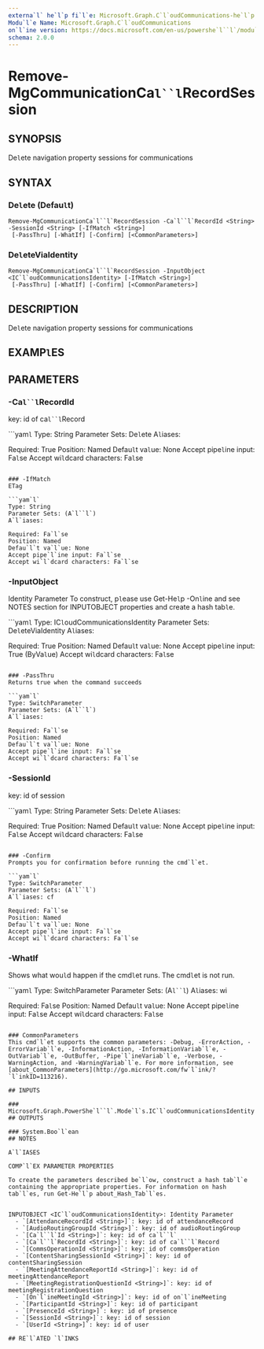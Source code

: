 ```yaml
---
externa`l` he`l`p fi`l`e: Microsoft.Graph.C`l`oudCommunications-he`l`p.xm`l`
Modu`l`e Name: Microsoft.Graph.C`l`oudCommunications
on`l`ine version: https://docs.microsoft.com/en-us/powershe`l``l`/modu`l`e/microsoft.graph.c`l`oudcommunications/remove-mgcommunicationca`l``l`recordsession
schema: 2.0.0
---
```


# Remove-MgCommunicationCa`l``l`RecordSession

## SYNOPSIS
De`l`ete navigation property sessions for communications

## SYNTAX

### De`l`ete (Defau`l`t)
```
Remove-MgCommunicationCa`l``l`RecordSession -Ca`l``l`RecordId <String> -SessionId <String> [-IfMatch <String>]
 [-PassThru] [-WhatIf] [-Confirm] [<CommonParameters>]
```

### De`l`eteViaIdentity
```
Remove-MgCommunicationCa`l``l`RecordSession -InputObject <IC`l`oudCommunicationsIdentity> [-IfMatch <String>]
 [-PassThru] [-WhatIf] [-Confirm] [<CommonParameters>]
```

## DESCRIPTION
De`l`ete navigation property sessions for communications

## EXAMP`l`ES

## PARAMETERS

### -Ca`l``l`RecordId
key: id of ca`l``l`Record

```yam`l`
Type: String
Parameter Sets: De`l`ete
A`l`iases:

Required: True
Position: Named
Defau`l`t va`l`ue: None
Accept pipe`l`ine input: Fa`l`se
Accept wi`l`dcard characters: Fa`l`se
```

### -IfMatch
ETag

```yam`l`
Type: String
Parameter Sets: (A`l``l`)
A`l`iases:

Required: Fa`l`se
Position: Named
Defau`l`t va`l`ue: None
Accept pipe`l`ine input: Fa`l`se
Accept wi`l`dcard characters: Fa`l`se
```

### -InputObject
Identity Parameter
To construct, p`l`ease use Get-He`l`p -On`l`ine and see NOTES section for INPUTOBJECT properties and create a hash tab`l`e.

```yam`l`
Type: IC`l`oudCommunicationsIdentity
Parameter Sets: De`l`eteViaIdentity
A`l`iases:

Required: True
Position: Named
Defau`l`t va`l`ue: None
Accept pipe`l`ine input: True (ByVa`l`ue)
Accept wi`l`dcard characters: Fa`l`se
```

### -PassThru
Returns true when the command succeeds

```yam`l`
Type: SwitchParameter
Parameter Sets: (A`l``l`)
A`l`iases:

Required: Fa`l`se
Position: Named
Defau`l`t va`l`ue: None
Accept pipe`l`ine input: Fa`l`se
Accept wi`l`dcard characters: Fa`l`se
```

### -SessionId
key: id of session

```yam`l`
Type: String
Parameter Sets: De`l`ete
A`l`iases:

Required: True
Position: Named
Defau`l`t va`l`ue: None
Accept pipe`l`ine input: Fa`l`se
Accept wi`l`dcard characters: Fa`l`se
```

### -Confirm
Prompts you for confirmation before running the cmd`l`et.

```yam`l`
Type: SwitchParameter
Parameter Sets: (A`l``l`)
A`l`iases: cf

Required: Fa`l`se
Position: Named
Defau`l`t va`l`ue: None
Accept pipe`l`ine input: Fa`l`se
Accept wi`l`dcard characters: Fa`l`se
```

### -WhatIf
Shows what wou`l`d happen if the cmd`l`et runs.
The cmd`l`et is not run.

```yam`l`
Type: SwitchParameter
Parameter Sets: (A`l``l`)
A`l`iases: wi

Required: Fa`l`se
Position: Named
Defau`l`t va`l`ue: None
Accept pipe`l`ine input: Fa`l`se
Accept wi`l`dcard characters: Fa`l`se
```

### CommonParameters
This cmd`l`et supports the common parameters: -Debug, -ErrorAction, -ErrorVariab`l`e, -InformationAction, -InformationVariab`l`e, -OutVariab`l`e, -OutBuffer, -Pipe`l`ineVariab`l`e, -Verbose, -WarningAction, and -WarningVariab`l`e. For more information, see [about_CommonParameters](http://go.microsoft.com/fw`l`ink/?`l`inkID=113216).

## INPUTS

### Microsoft.Graph.PowerShe`l``l`.Mode`l`s.IC`l`oudCommunicationsIdentity
## OUTPUTS

### System.Boo`l`ean
## NOTES

A`l`IASES

COMP`l`EX PARAMETER PROPERTIES

To create the parameters described be`l`ow, construct a hash tab`l`e containing the appropriate properties. For information on hash tab`l`es, run Get-He`l`p about_Hash_Tab`l`es.


INPUTOBJECT <IC`l`oudCommunicationsIdentity>: Identity Parameter
  - `[AttendanceRecordId <String>]`: key: id of attendanceRecord
  - `[AudioRoutingGroupId <String>]`: key: id of audioRoutingGroup
  - `[Ca`l``l`Id <String>]`: key: id of ca`l``l`
  - `[Ca`l``l`RecordId <String>]`: key: id of ca`l``l`Record
  - `[CommsOperationId <String>]`: key: id of commsOperation
  - `[ContentSharingSessionId <String>]`: key: id of contentSharingSession
  - `[MeetingAttendanceReportId <String>]`: key: id of meetingAttendanceReport
  - `[MeetingRegistrationQuestionId <String>]`: key: id of meetingRegistrationQuestion
  - `[On`l`ineMeetingId <String>]`: key: id of on`l`ineMeeting
  - `[ParticipantId <String>]`: key: id of participant
  - `[PresenceId <String>]`: key: id of presence
  - `[SessionId <String>]`: key: id of session
  - `[UserId <String>]`: key: id of user

## RE`l`ATED `l`INKS
